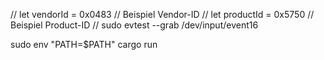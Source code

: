 // let vendorId = 0x0483 // Beispiel Vendor-ID
// let productId = 0x5750 // Beispiel Product-ID
// sudo evtest --grab /dev/input/event16

sudo env "PATH=$PATH" cargo run
